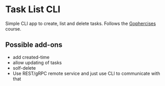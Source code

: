 # Task List CLI

Simple CLI app to create, list and delete tasks. Follows the [Gophercises](https://courses.calhoun.io/lessons/les_goph_35) course.

## Possible add-ons

- add created-time
- allow updating of tasks
- solf-delete
- Use REST/gRPC remote service and just use CLI to communicate with that
